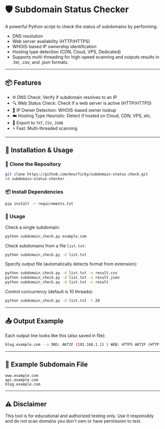 # 🛡️ Subdomain Status Checker
A powerful Python script to check the status of subdomains by performing:
- DNS resolution
- Web server availability (HTTP/HTTPS)
- WHOIS-based IP ownership identification
- Hosting type detection (CDN, Cloud, VPS, Dedicated)
- Supports multi-threading for high-speed scanning and outputs results in .txt, .csv, and .json formats.
---
## 📦 Features
- 🌐 DNS Check: Verify if subdomain resolves to an IP
- 🔍 Web Status Check: Check if a web server is active (HTTP/HTTPS)
- 🧠 IP Owner Detection: WHOIS-based owner lookup
- ☁️ Hosting Type Heuristic: Detect if hosted on Cloud, CDN, VPS, etc.
- 📄 Export to `TXT`, `CSV`, `JSON`
- ⚡ Fast: Multi-threaded scanning
---
## 🚀 Installation & Usage
### 🔀 Clone the Repository
```bash
git clone https://github.com/mnurficky/subdomain-status-check.git
cd subdomain-status-checker
```
### 📦 Install Dependencies
```bash
pip install -r requirements.txt
```
### 🧪 Usage
Check a single subdomain:
```bash
python subdomain_check.py example.com
```
Check subdomains from a file `list.txt`:
```bash
python subdomain_check.py -d list.txt
```
Specify output file (automatically detects format from extension):
```bash
python subdomain_check.py -d list.txt -o result.csv
python subdomain_check.py -d list.txt -o result.json
python subdomain_check.py -d list.txt -o result
```
Control concurrency (default is 10 threads):
```bash
python subdomain_check.py -d list.txt -t 20
```
---
## 📤 Output Example
Each output line looks like this (also saved in file):
```bash
blog.example.com --> DNS: AKTIF (192.168.1.1) | WEB: HTTPS AKTIF (HTTP 200) | Owner: Cloudflare, Inc. | Hosting: CDN
```
---
## 📁 Example Subdomain File
```
www.example.com
api.example.com
blog.example.com
```
---
## ⚠️ Disclaimer
This tool is for educational and authorized testing only. Use it responsibly and do not scan domains you don't own or have permission to test.
